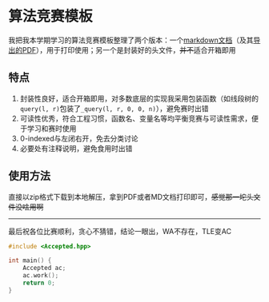 # 算法竞赛模板

我把我本学期学习的算法竞赛模板整理了两个版本：一个[markdown文档](板子.md)（及其[导出的PDF](板子.pdf)），用于打印使用；另一个是封装好的头文件，~~并不~~适合开箱即用

## 特点
1. 封装性良好，适合开箱即用，对多数底层的实现我采用包装函数（如线段树的`query(l, r)`包装了`_query(l, r, 0, 0, n)`），避免赛时出错
2. 可读性优秀，符合工程习惯，函数名、变量名等均平衡竞赛与可读性需求，便于学习和赛时使用
3. 0-indexed与左闭右开，免去分类讨论
4. 必要处有注释说明，避免食用时出错

## 使用方法
直接以zip格式下载到本地解压，拿到PDF或者MD文档打印即可，~~感觉那一坨头文件没啥用啊~~

---

最后祝各位比赛顺利，贪心不猜错，结论一眼出，WA不存在，TLE变AC

```c++
#include <Accepted.hpp>

int main() {
	Accepted ac;
	ac.work();
	return 0;
}
```
